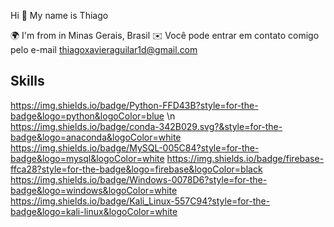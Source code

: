 
Hi 👋 My name is Thiago 

🌍 I'm from in Minas Gerais, Brasil
✉️ Você pode entrar em contato comigo pelo e-mail thiagoxavieraguilar1d@gmail.com



## Skills

https://img.shields.io/badge/Python-FFD43B?style=for-the-badge&logo=python&logoColor=blue \n
https://img.shields.io/badge/conda-342B029.svg?&style=for-the-badge&logo=anaconda&logoColor=white
https://img.shields.io/badge/MySQL-005C84?style=for-the-badge&logo=mysql&logoColor=white
https://img.shields.io/badge/firebase-ffca28?style=for-the-badge&logo=firebase&logoColor=black
https://img.shields.io/badge/Windows-0078D6?style=for-the-badge&logo=windows&logoColor=white
https://img.shields.io/badge/Kali_Linux-557C94?style=for-the-badge&logo=kali-linux&logoColor=white
